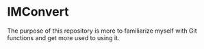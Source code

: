# IMConvert
The purpose of this repository is more to familiarize myself with Git functions and get more used to using it.
